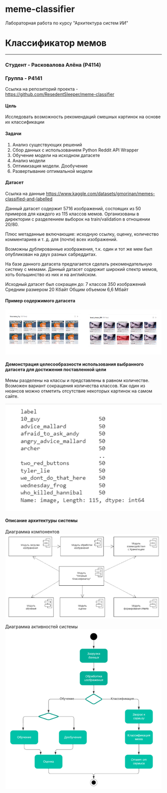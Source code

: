 # meme-classifier
Лабораторная работа по курсу "Архитектура систем ИИ"

# Классификатор мемов
-----
### Студент - Расковалова Алёна (P4114)
### Группа - P4141

Ссылка на репозиторий проекта - https://github.com/ResedentSleeper/meme-classifier

#### Цель
Исследовать возможность рекомендаций смешных картинок на основе их классификации

#### Задачи
1. Анализ существующих решений
2. Сбор данных с использованием Python Reddit API Wrapper 
3. Обучение модели на исходном датасете
4. Анализ модели 
5. Оптимизация модели. Дообучение 
6. Развертывание оптимальной модели

#### Датасет

Ссылка на данные https://www.kaggle.com/datasets/gmorinan/memes-classified-and-labelled

Данный датасет содержит 5716 изображений, состоящих из 50 примеров для каждого из 115 классов мемов. Организованы в директории с разделением выборок на train/validation в отношении 20/80. 

Плюс метаданные включающие:  исходную ссылку, оценку, количество комментариев и т. д. для (почти) всех изображений. 

Возможны дублированные изображения, т.к. один и тот же мем был опубликован на двух разных сабреддитах. 

На базе данного датасета предлагается сделать рекомендательную систему с мемами. Данный датасет содержит широкий спектр мемов, хоть большинство из них и на английском. 

Исходный датасет был сокращен до: 
7 классов 
350 изображений 
Средним размером 20 Кбайт
Общим объемом 6,6 Мбайт

#### Пример содержимого датасета

![Рисунок 1. Пример содержимого датасета](./imgs/img_2.png) 

#### Демонстрация целесообразности использования выбранного датасета для достижения поставленной цели

Мемы разделены на классы и представлены в равном количестве. Возможен вариант сокращения количества классов. 
Как один из нюансов можно отметить отсутствие некоторых картинок на самом сайте. 

![Рисунок 2. Распределение по классам](./imgs/img_1.png) 

#### Описание архитектуры системы 

Диаграмма компонентов
![Рисунок 3. Диаграмма компонентов](./imgs/img_3.png) 

Диаграмма активностей системы
![Рисунок 4. Диаграмма активностей системы](./imgs/img_4.png) 

